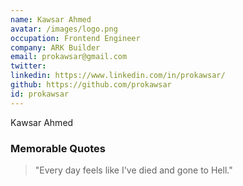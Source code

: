 ```yaml
---
name: Kawsar Ahmed
avatar: /images/logo.png
occupation: Frontend Engineer
company: ARK Builder
email: prokawsar@gmail.com
twitter:
linkedin: https://www.linkedin.com/in/prokawsar/
github: https://github.com/prokawsar
id: prokawsar
---
```


Kawsar Ahmed

### Memorable Quotes

> "Every day feels like I've died and gone to Hell."

